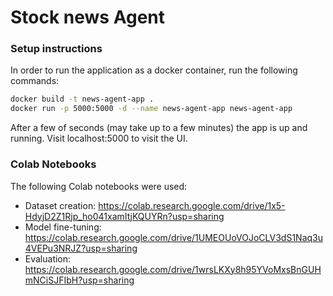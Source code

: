 # Stock news Agent

### Setup instructions

In order to run the application as a docker container, run the following commands:

```bash
docker build -t news-agent-app .
docker run -p 5000:5000 -d --name news-agent-app news-agent-app
```

After a few of seconds (may take up to a few minutes) the app is up and running. Visit localhost:5000 to visit the UI.


### Colab Notebooks

The following Colab notebooks were used:
* Dataset creation: https://colab.research.google.com/drive/1x5-HdyjD2Z1Rjp_ho041xamItjKQUYRn?usp=sharing
* Model fine-tuning: https://colab.research.google.com/drive/1UMEOUoVOJoCLV3dS1Naq3u4VEPu3NRJZ?usp=sharing
* Evaluation: https://colab.research.google.com/drive/1wrsLKXy8h95YVoMxsBnGUHmNCiSJFIbH?usp=sharing